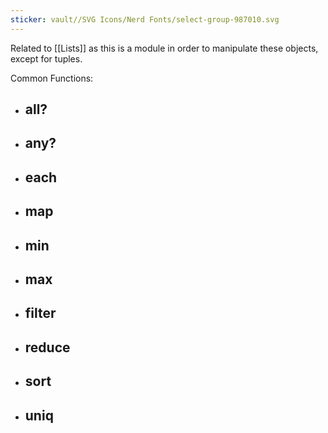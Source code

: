 ```yaml
---
sticker: vault//SVG Icons/Nerd Fonts/select-group-987010.svg
---
```

Related to [[Lists]] as this is a module in order to manipulate these objects, except for tuples. 

Common Functions: 
- all?
	- 
- any?
	- 
- each
	- 
- map
	- 
- min
	- 
- max
	- 
- filter
	- 
- reduce
	- 
- sort
	- 
- uniq
	- 